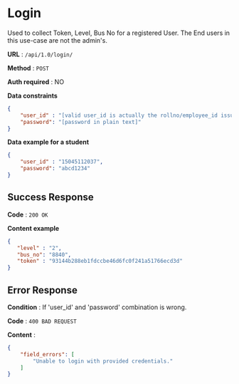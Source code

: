 # Login

Used to collect Token, Level, Bus No for a registered User.
The End users in this use-case are not the admin's.

**URL** : `/api/1.0/login/`

**Method** : `POST`

**Auth required** : NO

**Data constraints**

```json
{
    "user_id" : "[valid user_id is actually the rollno/employee_id issued by the the university]",
    "password": "[password in plain text]"
}
```

**Data example for a student**

```json
{
    "user_id" : "15045112037",
    "password": "abcd1234"
}
```

## Success Response

**Code** : `200 OK`

**Content example**

```json
{	
   "level" : "2",
   "bus_no": "8840",
   "token" : "93144b288eb1fdccbe46d6fc0f241a51766ecd3d"
}
```

## Error Response

**Condition** : If 'user_id' and 'password' combination is wrong.

**Code** : `400 BAD REQUEST`

**Content** :

```json
{
    "field_errors": [
        "Unable to login with provided credentials."
    ]
}
```
